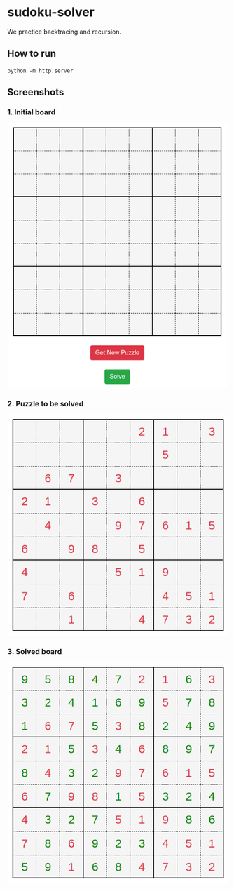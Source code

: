 # sudoku-solver

We practice backtracing and recursion.

## How to run

    python -m http.server
## Screenshots

### 1. Initial board

<img src="screenshot-1.png" alt="Initial board" title="Initial board" />

### 2. Puzzle to be solved

<img src="screenshot-2.png" alt="Puzzle to solve" title="Puzzle to solve" />

### 3. Solved board

<img src="screenshot-3.png" alt="Solved board" title="Solved board" />
